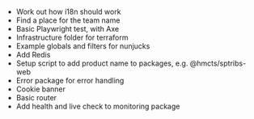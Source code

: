 - Work out how i18n should work
- Find a place for the team name
- Basic Playwright test, with Axe
- Infrastructure folder for terraform
- Example globals and filters for nunjucks
- Add Redis
- Setup script to add product name to packages, e.g. @hmcts/sptribs-web
- Error package for error handling
- Cookie banner
- Basic router
- Add health and live check to monitoring package
